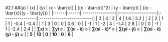 #2.1
##(a)
| \(x\) | \(y\) | \(x - \bar{x}\) | \((x - \bar{x})^2\) | \(y - \bar{y}\) | \((x - \bar{x})(y - \bar{y})\) |
|:-----:|:-----:|:----------------:|:------------------:|:----------------:|:--------------------------:|
| 3     | 4     | 2                | 4                  | 1.6              | 3.2                          |
| 2     | 2     | 1                | 1                  | -0.4             | -0.4                         |
| 1     | 3     | 0                | 0                  | 0.6              | 0                            |
| -1    | 1     | -2               | 4                  | -1.4             | 2.8                          |
| 0     | 0     | -1               | 1                  | -2.4             | 2.4                          |
| **∑xi =** | **∑yi =** | **∑(xi - x̄) =** | **∑(xi - x̄)² =** | **∑(yi - ȳ) =** | **∑(xi - x̄)(yi - ȳ) =** |
| **5** | **10** | **0** | **10** | **0** | **8** |
